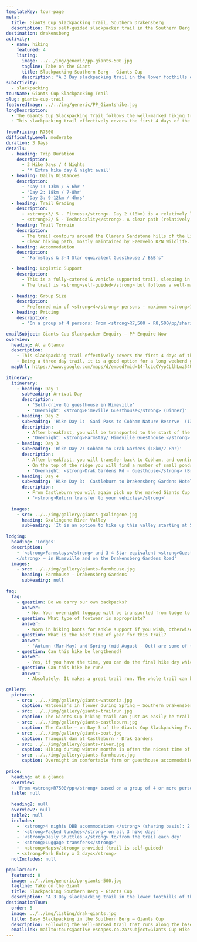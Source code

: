 ```yaml
---
templateKey: tour-page
meta:
  title: Giants Cup Slackpacking Trail, Southern Drakensberg
  description: This self-guided slackpacker trail in the Southern Berg covers the first 4 days of the Giants Cup Trail in three. Overnighting in comfortable lodges and farm-stays with catering and luggage transfers provided.
destination: drakensberg
activity:
  - name: hiking
    featured: 4
    listing:
      image: ../../img/generic/pp-giants-500.jpg
      tagline: Take on the Giant
      title: Slackpacking Southern Berg - Giants Cup
      description: "A 3 Day slackpacking trail in the lower foothills of the Southern Berg. With comfy farmstays, catering & luggage support - this is a good friend and family hike for novice-intermediate hikers."
subActivity:
  - slackpacking  
tourName: Giants Cup Slackpacking Trail
slug: giants-cup-trail
featuredImage: ../../img/generic/PP_Giantshike.jpg
longDescription:
  - The Giants Cup Slackpacking Trail follows the well-marked hiking trail that runs along the base of the southern Drakensberg. Contouring around the Sandstone outcrops of the Little Berg, the trail affords magnificent views of the high mountains and a good chance of game sightings. 
  - This slackpacking trail effectively covers the first 4 days of the Giants Cup Trail in three, and can be extended to cover the full 5-day 60km trail all the way through to Bushmens Nek. Overnighting in comfortable lodges and farm-stays.
  
fromPricing: R7500
difficultyLevel: moderate
duration: 3 Days
details:
  - heading: Trip Duration
    description:
      - 3 Hike Days / 4 Nights 
      - '* Extra hike day & night avail'
  - heading: Daily Distances
    description:
      - 'Day 1: 13km / 5-6hr '
      - 'Day 2: 18km / 7-8hr'
      - 'Day 3: 9-12km / 4hrs'
  - heading: Trail Grading
    description:
      - <strong>3/ 5 - Fitness</strong>. Day 2 (18km) is a relatively long day though the ascent is not great.
      - <strong>2/ 5 - Technicality</strong>. A clear path (relatively well maintained), with no sheer vertical sections.
  - heading: Trail Terrain
    description:
      - The trail contours around the Clarens Sandstone hills of the Little Berg (at 1250 – 2000m altitude). 
      - Clear hiking path, mostly maintained by Ezemvelo KZN Wildlife.
  - heading: Accommodation
    description:
      - "Farmstays & 3-4 Star equivalent Guesthouse / B&B's"

  - heading: Logistic Support
    description:
      - This is a fully-catered & vehicle supported trail, sleeping in comfortable farmhouses or lodges. 
      - The trail is <strong>self-guided</strong> but follows a well-marked trail with emergency support service.
     
  - heading: Group Size
    description:
      - Preferred min of <strong>4</strong> persons - maximum <strong>12</strong> per group
  - heading: Pricing
    description:
      - 'On a group of 4 persons: From <strong>R7,500 - R8,500/pp/sharing</strong>'

emailSubject: Giants Cup Slackpacker Enquiry – PP Enquire Now
overview:
  heading: At a Glance
  description:
    - This slackpacking trail effectively covers the first 4 days of the Giants Cup Trail, and can be extended to cover the full 5-day 60km trail all the way through to Bushmens Nek. At the end of each days hike, you are ferried a short distance to a comfortable lodge or farmstay, with your bags awaiting your arrival. This means you can hike the trail without the burden of a heavy pack, giving you more time to take that swim in a refreshing mountain pool or photograph the wild flowers along the way.
    - Being a three day trail, it is a good option for a long weekend getaway. For those walkers who want to marry fine dining and more luxury lodgings to the experience, this trail can be upgraded to do so.
  mapUrl: https://www.google.com/maps/d/embed?mid=14-lcLqCYypCLlhLwz54UW5k7CNo&usp=en
  
itinerary:
  itinerary:
    - heading: Day 1
      subHeading: Arrival Day
      description:
        - 'Self-drive to guesthouse in Himeville'
        - 'Overnight: <strong>Himeville Guesthouse</strong> (Dinner)'
    - heading: Day 2
      subHeading: 'Hike Day 1:  Sani Pass to Cobham Nature Reserve  (13km/ 5-6hr hike time)'
      description:
        - After breakfast, you will be transported to the start of the trail, a few km up the Sani Pass road. After crossing between the Mkomazana and Gxalingwa valleys, Ngwenya Pools makes an ideal refresher point, before the trail ascends gradually through attractive country into the Pholela valley. The suspension bridge marks the entry into Cobham reserve, from where you will be collected & transferred to your overnight stay. 
        - 'Overnight: <strong>Farmstay/ Himeville Guesthouse </strong> (Breakfast, packed lunch & dinner)'
    - heading: Day 3
      subHeading: 'Hike Day 2: Cobham to Drak Gardens (18km/7-8hr)'
      description:
        - After breakfast, you will transfer back to Cobham, and continue the trail. The trail ascends Siphongweni Ridge, past Tortoise Rocks, before traversing its southern flank and dropping down into the Mzimkulwana valley. Mzimkulwana Hut (normally the 2nd nights hut on the GC Trail) makes for a shady rest point, as from here it is a steady climb out of the valley, towards Little Bamboo Mountain.
        - On the top of the ridge you will find a number of small ponds (tarns) where blue cranes frequent, and the remains of a petrified forest. The trail then follows the beautiful Killiecrankie stream, down to Drakensberg Gardens Valley, where you will be collected and transferred to your next night’s guesthouse. 
        - 'Overnight: <strong>Drak Gardens Rd - Guesthouse</strong> (Breakfast, packed lunch & dinner)'
    - heading: Day 4
      subHeading: 'Hike Day 3:  Castleburn to Drakensberg Gardens Hotel (10km/4hr)'
      description:
        - From Castleburn you will again pick up the marked Giants Cup Trail. The first half of the trail ascends the ridge to the west of Garden Castle mountain via the scenic but steep Black Eagle Pass which reaches an altitude of 1900 metres. Many pleasant vistas present themselves as you follow the contour path to the top of the Drakensberg Gardens hotel, at which point you will come down. 
        - '<strong>Return transfer to your vehicles</strong>'
        
  images:
    - src: ../../img/gallery/giants-gxalingene.jpg
      heading: Gxalingene River Valley
      subHeading: 'It is an option to hike up this valley starting at Sani Pass hotel - Day 1 of the Giants Cup Slackpacker'
    
lodging:
  heading: 'Lodges'
  description:
    - '<strong>Farmstays</strong> and 3-4 Star equivalent <strong>Guesthouse / B&Bs
    </strong> – in Himeville and on the Drakensberg Gardens Road'
  images:
    - src: ../../img/gallery/giants-farmhouse.jpg
      heading: Farmhouse - Drakensberg Gardens
      subHeading: null
    
faq:
  faq:
    - question: Do we carry our own backpacks?
      answer:
        - No. Your overnight luggage will be transported from lodge to lodge on this trail. 
    - question: What type of footwear is appropriate?
      answer:
        - Worn in hiking boots for ankle support if you wish, otherwise a hiking or trail-running shoe will be fine for this little berg trail. 
    - question: What is the best time of year for this trail?
      answer:
        - 'Autumn (Mar-May) and Spring (mid August - Oct) are some of the best months. For the most stable weather, winter months (June-July) can be the best: chilly starts but generally warm and dry days with a warm lodge to snuggle down overnight. The hottest months (Nov-Feb) tend to have heavy afternoon thunderstorms.'
    - question: Can this hike be lengthened?
      answer:
        - Yes, if you have the time, you can do the final hike day which goes from Swiman’s hut (just beyond Drak Gardens hotel) through to Bushmens Nek hotel – approx. 12km. A night at Bushmens Nek hotel is a great way to finish off the trail.
    - question: Can this hike be run?
      answer:
        - Absolutely. It makes a great trail run. The whole trail can be comfortably run in 3 days or over a weekend. There is an event which does this trail, but we can organise it for you as a private run with your friends.

gallery:
  pictures:
    - src: ../../img/gallery/giants-watsonia.jpg
      caption: Watsonia’s in flower during Spring – Southern Drakensberg.
    - src: ../../img/gallery/giants-trailrun.jpg
      caption: The Giants Cup hiking trail can just as easily be trail-run. We were treated to a snow dusting when we did it in September.
    - src: ../../img/gallery/giants-castleburn.jpg
      caption: The Castle – on Day 3 of the Giants Cup Slackpacking Trail
    - src: ../../img/gallery/giants-boat.jpg
      caption: Tranquil dam at Castleburn - Drak Gardens
    - src: ../../img/gallery/giants-river.jpg
      caption: Hiking during winter months is often the nicest time of year – with the most stable weather conditions.  
    - src: ../../img/gallery/giants-farmhouse.jpg
      caption: Overnight in comfortable farm or guesthouse accommodation on the Giants Cup Slackpacker.   
    
price:
  heading: at a glance
  overview: 
  - 'From <strong>R7500/pp</strong> based on a group of 4 or more persons'
  table: null
  
  heading2: null
  overview2: null
  table2: null
  includes:
    - '<strong>4 nights DBB accommodation </strong> (sharing basis): 2 nights in Himeville  & 2 nights Drakensberg Gardens valley'
    - '<strong>Packed lunches</strong> on all 3 hike days'
    - '<strong>Daily Shuttles </strong> to/from the trail each day'
    - '<strong>Luggage transfers</strong>'
    -  <strong>Maps</strong> provided (trail is self-guided)
    - <strong>Park Entry x 3 days</strong>
  notIncludes: null

popularTour:
  featured: 0
  image: ../../img/generic/pp-giants-500.jpg
  tagline: Take on the Giant
  title: Slackpacking Southern Berg - Giants Cup
  description: "A 3 Day slackpacking trail in the lower foothills of the Southern Berg. With comfy farmstays, catering & luggage support - this is a good friend and family hike for novice-intermediate hikers."
destinationTour:
  order: 5
  image: ../../img/listing/drak-giants.jpg
  title: Easy Slackpacking in the Southern Berg – Giants Cup
  description: Following the well-marked trail that runs along the base of the Southern Berg, this 3 day slackpacking hike follows the Giants Cup Trail in the little berg, but overnighting in comfy guesthouses with catering and daily luggage transfers provided. Without the burden of a heavy pack, enjoy more time to take a swim in a mountain stream, or photograph the wild flowers along the way.
  emailLink: mailto:tours@active-escapes.co.za?subject=Giants Cup Hike Enquiry – Drak Destination Listing  
---
```


